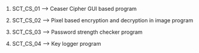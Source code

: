 1. SCT_CS_01  -->  Ceaser Cipher GUI based program

2. SCT_CS_02  -->  Pixel based encryption and decryption in image program

3. SCT_CS_03  -->  Password strength checker program
 
4. SCT_CS_04  -->  Key logger program
